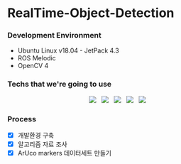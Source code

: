 # RealTime-Object-Detection

### Development Environment
- Ubuntu Linux v18.04 - JetPack 4.3
- ROS Melodic
- OpenCV 4


### Techs that we're going to use
<p align="center">
  <img src="https://img.shields.io/badge/Pytorch-EE4C2C?style=flat-square&logo=Pytorch&logoColor=white"/></a> &nbsp     
  <img src="https://img.shields.io/badge/YOLOv5-00FFFF?style=flat-square&logo=Pytorch&logoColor=white"/></a> &nbsp   
  <img src="https://img.shields.io/badge/OpenCV-5C3EE8?style=flat-square&logo=OpenCV&logoColor=white"/></a> &nbsp
  <img src="https://img.shields.io/badge/Ubuntu-E95420?style=flat-square&logo=Ubuntu&logoColor=white"/></a> &nbsp 
  <img src="https://img.shields.io/badge/ROS-22314E?style=flat-square&logo=ROS&logoColor=white"/></a> &nbsp 
</p>

### Process
- [x] 개발환경 구축
- [x] 알고리즘 자료 조사
- [x] ArUco markers 데이터세트 만들기

